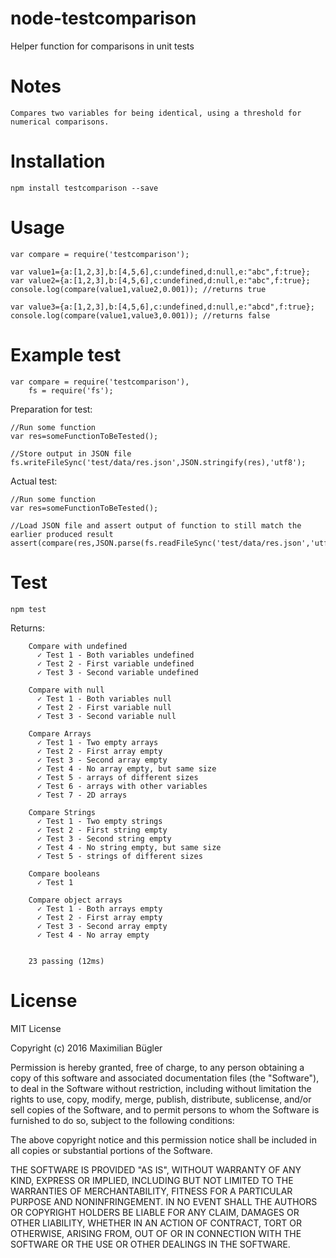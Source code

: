 # node-testcomparison
Helper function for comparisons in unit tests

# Notes
    Compares two variables for being identical, using a threshold for numerical comparisons.
    
# Installation
    npm install testcomparison --save

# Usage
    var compare = require('testcomparison');
    
    var value1={a:[1,2,3],b:[4,5,6],c:undefined,d:null,e:"abc",f:true};
    var value2={a:[1,2,3],b:[4,5,6],c:undefined,d:null,e:"abc",f:true};
    console.log(compare(value1,value2,0.001)); //returns true
    
    var value3={a:[1,2,3],b:[4,5,6],c:undefined,d:null,e:"abcd",f:true};
    console.log(compare(value1,value3,0.001)); //returns false

# Example test

    var compare = require('testcomparison'),
        fs = require('fs');

Preparation for test:
    
    //Run some function
    var res=someFunctionToBeTested();
    
    //Store output in JSON file
    fs.writeFileSync('test/data/res.json',JSON.stringify(res),'utf8');
    
Actual test:

    //Run some function
    var res=someFunctionToBeTested();
    
    //Load JSON file and assert output of function to still match the earlier produced result
    assert(compare(res,JSON.parse(fs.readFileSync('test/data/res.json','utf8')),0.001));



# Test
    npm test

Returns:

        Compare with undefined
          ✓ Test 1 - Both variables undefined
          ✓ Test 2 - First variable undefined
          ✓ Test 3 - Second variable undefined
      
        Compare with null
          ✓ Test 1 - Both variables null
          ✓ Test 2 - First variable null
          ✓ Test 3 - Second variable null
      
        Compare Arrays
          ✓ Test 1 - Two empty arrays
          ✓ Test 2 - First array empty
          ✓ Test 3 - Second array empty
          ✓ Test 4 - No array empty, but same size
          ✓ Test 5 - arrays of different sizes
          ✓ Test 6 - arrays with other variables
          ✓ Test 7 - 2D arrays
      
        Compare Strings
          ✓ Test 1 - Two empty strings
          ✓ Test 2 - First string empty
          ✓ Test 3 - Second string empty
          ✓ Test 4 - No string empty, but same size
          ✓ Test 5 - strings of different sizes
      
        Compare booleans
          ✓ Test 1
      
        Compare object arrays
          ✓ Test 1 - Both arrays empty
          ✓ Test 2 - First array empty
          ✓ Test 3 - Second array empty
          ✓ Test 4 - No array empty
      
      
        23 passing (12ms)

        

# License

MIT License

Copyright (c) 2016 Maximilian Bügler

Permission is hereby granted, free of charge, to any person obtaining a copy
of this software and associated documentation files (the "Software"), to deal
in the Software without restriction, including without limitation the rights
to use, copy, modify, merge, publish, distribute, sublicense, and/or sell
copies of the Software, and to permit persons to whom the Software is
furnished to do so, subject to the following conditions:

The above copyright notice and this permission notice shall be included in all
copies or substantial portions of the Software.

THE SOFTWARE IS PROVIDED "AS IS", WITHOUT WARRANTY OF ANY KIND, EXPRESS OR
IMPLIED, INCLUDING BUT NOT LIMITED TO THE WARRANTIES OF MERCHANTABILITY,
FITNESS FOR A PARTICULAR PURPOSE AND NONINFRINGEMENT. IN NO EVENT SHALL THE
AUTHORS OR COPYRIGHT HOLDERS BE LIABLE FOR ANY CLAIM, DAMAGES OR OTHER
LIABILITY, WHETHER IN AN ACTION OF CONTRACT, TORT OR OTHERWISE, ARISING FROM,
OUT OF OR IN CONNECTION WITH THE SOFTWARE OR THE USE OR OTHER DEALINGS IN THE
SOFTWARE.
